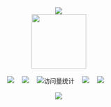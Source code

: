 <div align="center">
  <div>
    <!-- dynamic typing effect 动态打字效果 -->
    <a href="https://github.com/MayIHaveK">
      <img src="https://readme-typing-svg.demolab.com?font=Fira+Code&pause=1000&width=545&lines=System.out.println(%22Hello%2C%20World%22);你好，朋友！&center=true&size=27" />
    </a>
  </div>
    <!-- 图片 -->
  <picture>
    <img src="http://43.139.222.77:5212/f/g4I8/Logo.jpg" height="125px"/>
  </picture>
  <div>&nbsp;</div>

  <!-- profile logo 个人资料徽标 -->
  <div>
    <img src="https://img.shields.io/badge/-Java-ff5f3a?style=for-the-badge&logoColor=violet"/></a>&emsp;
    <img src="https://img.shields.io/badge/-C-01427d?style=for-the-badge&logo=c&logoColor=fff"/></a>&emsp;
    <img src="https://komarev.com/ghpvc/?username=MayIHaveK&label=Views&color=orange&style=for-the-badge" alt="访问量统计"/>&emsp;
    <img src="https://img.shields.io/badge/-Go-00bdd8?style=for-the-badge&logo=Go&logoColor=fff"/></a>&emsp;
    <img src="https://img.shields.io/badge/-JavaScript-f7df1e?style=for-the-badge&logo=javascript&logoColor=000"/></a>&emsp;
  </div>

  <div>&nbsp;</div>
<!-- Github Readme Activity Graph -->
    <img src="https://github-readme-activity-graph.vercel.app/graph?username=MayIHaveK&xcode&bg_color=FF000000&hide_border=true" />

</div>
